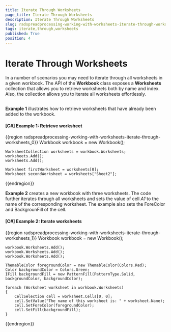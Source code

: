 ```yaml
---
title: Iterate Through Worksheets
page_title: Iterate Through Worksheets
description: Iterate Through Worksheets
slug: radspreadprocessing-working-with-worksheets-iterate-through-worksheets
tags: iterate,through,worksheets
published: True
position: 4
---
```


# Iterate Through Worksheets



In a number of scenarios you may need to iterate through all worksheets in a given workbook. The API of the __Workbook__ class exposes a __Worksheets__ collection that allows you to retrieve worksheets both by name and index. Also, the collection allows you to iterate all worksheets effortlessly.
      

## 

__Example 1__ illustrates how to retrieve worksheets that have already been added to the workbook.
        

#### __[C#] Example 1: Retrieve worksheet__

{{region radspreadprocessing-working-with-worksheets-iterate-through-worksheets_0}}
    Workbook workbook = new Workbook();

    WorksheetCollection worksheets = workbook.Worksheets;
    worksheets.Add();
    worksheets.Add();

    Worksheet firstWorksheet = worksheets[0];
    Worksheet secondWorksheet = worksheets["Sheet2"];
{{endregion}}



__Example 2__ creates a new workbook with three worksheets. The code further iterates through all worksheets and sets the value of cell *A1* to the name of the corresponding worksheet. The example also sets the ForeColor and BackgrounFill of the cell.
        

#### __[C#] Example 2: Iterate worksheets__

{{region radspreadprocessing-working-with-worksheets-iterate-through-worksheets_1}}
    Workbook workbook = new Workbook();

    workbook.Worksheets.Add();
    workbook.Worksheets.Add();
    workbook.Worksheets.Add();

    ThemableColor foregroundColor = new ThemableColor(Colors.Red);
    Color backgroundColor = Colors.Green;
    IFill backgroundFill = new PatternFill(PatternType.Solid, backgroundColor, backgroundColor);

    foreach (Worksheet worksheet in workbook.Worksheets)
    {
        CellSelection cell = worksheet.Cells[0, 0];
        cell.SetValue("The name of this worksheet is: " + worksheet.Name);
        cell.SetForeColor(foregroundColor);
        cell.SetFill(backgroundFill);
    }
{{endregion}}


